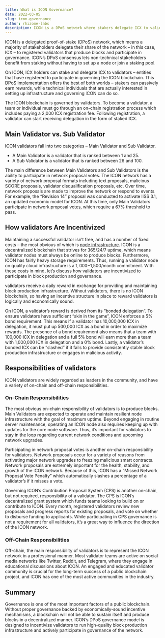 ```yaml
---
title: What is ICON Governance?
date: 2022-03-05
slug: icon-governance
author: rhizome-labs
description: ICON is a DPoS network where stakers delegate ICX to validators that produce blocks and participate in governance.
---
```


ICON is a delegated proof-of-stake (DPoS) network, which means a majority of stakeholders delegate their share of the network – in this case, ICX – to registered validators that produce blocks and participate in governance. ICON’s DPoS consensus lets non-technical stakeholders benefit from staking without having to set up a node or join a staking pool.

On ICON, ICX holders can stake and delegate ICX to validators – entities that have registered to participate in governing the ICON blockchain. This DPoS implementation offers the best of both worlds – stakers can passively earn rewards, while technical individuals that are actually interested in setting up infrastructure and governing ICON can do so.

The ICON blockchain is governed by validators. To become a validator, a team or individual must go through an on-chain registration process which includes paying a 2,000 ICX registration fee. Following registration, a validator can start receiving delegation in the form of staked ICX.

## Main Validator vs. Sub Validator

ICON validators fall into two categories – Main Validator and Sub Validator.

* A Main Validator is a validator that is ranked between 1 and 25.
* A Sub Validator is a validator that is ranked between 26 and 100.

The main difference between Main Validators and Sub Validators is the ability to participate in network proposal votes. The ICON network has a variety of network proposal formats including text proposals, malicious SCORE proposals, validator disqualification proposals, etc. Over time, network proposals are made to improve the network or respond to events. For example, the “Revision 14” proposal was conducted to activate IISS 3.1, an updated economic model for ICON. At this time, only Main Validators participate in network proposal votes, which require a 67% threshold to pass.

## How validators Are Incentivized

Maintaining a successful validator isn’t free, and has a number of fixed costs – the most obvious of which is [node infrastructure](https://icondev.io/icon2-operation-and-configuration-for-p-rep). ICON is a decentralized blockchain that strives for 365/24/7 uptime, which means validator nodes must always be online to produce blocks. Furthermore, ICON has fairly heavy storage requirements. Thus, running a validator node on quality cloud infrastructure is a $1,000-$1,500/month commitment. With these costs in mind, let’s discuss how validators are incentivized to participate in block production and governance.

validators receive a daily reward in exchange for providing and maintaining block production infrastructure. Without validators, there is no ICON blockchain, so having an incentive structure in place to reward validators is logically and economically sound.

On ICON, a validator’s reward is derived from its “bonded delegation”. To ensure validators have sufficient “skin in the game”, ICON enforces a 5% bond requirement. This means if a validator has 10,000,000 ICX in delegation, it must put up 500,000 ICX as a bond in order to maximize rewards. The presence of a bond requirement also means that a team with 100,000 ICX in delegation and a full 5% bond will earn more than a team with 1,000,000 ICX in delegation and a 0% bond. Lastly, a validator’s bonded ICX can be “slashed” if it fails to provide consistently stable block production infrastructure or engages in malicious activity.

## Responsibilities of validators

ICON validators are widely regarded as leaders in the community, and have a variety of on-chain and off-chain responsibilities.

### On-Chain Responsibilities

The most obvious on-chain responsibility of validators is to produce blocks. Main Validators are expected to operate and maintain resilient node infrastructure with the goal of maximum uptime. Beyond engaging in routine server maintenance, operating an ICON node also requires keeping up with updates for the core node software. Thus, it’s important for validators to stay in the loop regarding current network conditions and upcoming network upgrades.

Participating in network proposal votes is another on-chain responsibility for validators. Network proposals occur for a variety of reasons from activating major network upgrades to freezing malicious smart contracts. Network proposals are extremely important for the health, stability, and growth of the ICON network. Because of this, ICON has a “Missed Network Proposal Vote Penalty” which automatically slashes a percentage of a validator’s if it misses a vote.

Governing ICON’s Contribution Proposal System (CPS) is another on-chain, but not required, responsibility of a validator. The CPS is ICON’s decentralized grant system which funds teams looking to build on or contribute to ICON. Every month, registered validators review new proposals and progress reports for existing proposals, and vote on whether to disburse funding to applicants. While participating in CPS governance is not a requirement for all validators, it’s a great way to influence the direction of the ICON network.

### Off-Chain Responsibilities

Off-chain, the main responsibility of validators is to represent the ICON network in a professional manner. Most validator teams are active on social media networks like Twitter, Reddit, and Telegram, where they engage in educational discussions about ICON. An engaged and educated validator community is crucial for the long-term success of a public blockchain project, and ICON has one of the most active communities in the industry.

## Summary

Governance is one of the most important factors of a public blockchain. Without proper governance backed by economically-sound incentive mechanisms, a blockchain will not be able to sustain itself and produce blocks in a decentralized manner. ICON’s DPoS governance model is designed to incentivize validators to run high-quality block production infrastructure and actively participate in governance of the network.